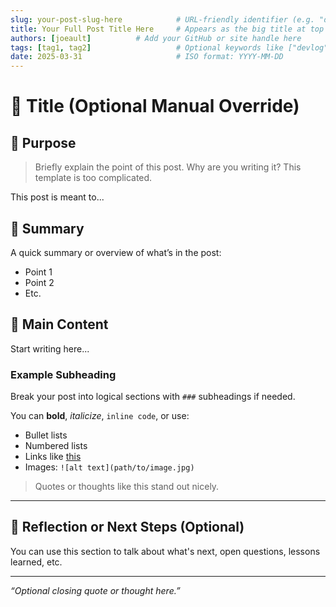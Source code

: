 ```yaml
---
slug: your-post-slug-here            # URL-friendly identifier (e.g. "day-zero")
title: Your Full Post Title Here     # Appears as the big title at top
authors: [joeault]          # Add your GitHub or site handle here
tags: [tag1, tag2]                   # Optional keywords like ["devlog", "lore", "update"]
date: 2025-03-31                     # ISO format: YYYY-MM-DD
---
```


# 🧨 Title (Optional Manual Override)

<!-- You can optionally repeat or override the title here using Markdown syntax -->

## 🧭 Purpose

> Briefly explain the point of this post. Why are you writing it? This template is too complicated.

This post is meant to...

## 🧱 Summary

A quick summary or overview of what’s in the post:

- Point 1
- Point 2
- Etc.

## 📖 Main Content

<!-- This is the body of the post. Use Markdown to format your ideas. -->

Start writing here...

### Example Subheading

Break your post into logical sections with `###` subheadings if needed.

You can **bold**, *italicize*, `inline code`, or use:
- Bullet lists
- Numbered lists
- Links like [this](https://example.com)
- Images: `![alt text](path/to/image.jpg)`

> Quotes or thoughts like this stand out nicely.

---

## 💭 Reflection or Next Steps (Optional)

You can use this section to talk about what's next, open questions, lessons learned, etc.

---

_“Optional closing quote or thought here.”_

